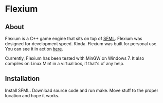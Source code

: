 Flexium
=======

About
-----

Flexium is a C++ game engine that sits on top of [SFML](http://www.sfml-dev.org/).
Flexium was designed for development speed. Kinda.
Flexium was built for personal use.
You can see it in action [here](http://ludumdare.com/compo/ludum-dare-31/?action=preview&uid=45520).

Currently, Flexium has been tested with MinGW on Windows 7.
It also compiles on Linux Mint in a virtual box, if that's of any help.

Installation
------------

Install SFML.
Download source code and run make.
Move stuff to the proper location and hope it works.
